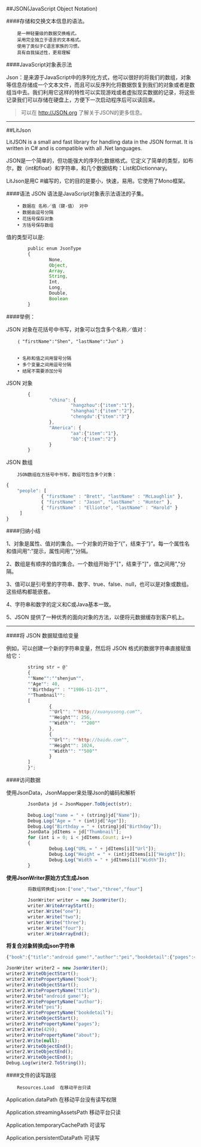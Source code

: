 ##JSON(JavaScript Object Notation)

####存储和交换文本信息的语法。

        是一种轻量级的数据交换格式。
        采用完全独立于语言的文本格式。
        使用了类似于C语言家族的习惯。
        具有自我描述性，更易理解

####JavaScript对象表示法

Json：是来源于JavaScript中的序列化方式，他可以很好的将我们的数组，对象等信息存储成一个文本文件，而且可以反序列化将数据恢复到我们的对象或者是数组当中去。我们利用它这样的特性可以实现游戏或者虚拟现实数据的记录，将这些记录我们可以存储在硬盘上，方便下一次启动程序后可以读回来。


>可以在 http://JSON.org 了解关于JSON的更多信息。


---

##LitJson

LitJSON is a small and fast library for handling data in the JSON format. It is written in C# and is compatible with all .Net languages.

JSON是一个简单的，但功能强大的序列化数据格式。它定义了简单的类型，如布尔，数（int和float）和字符串，和几个数据结构：List和Dictionnary。

LitJson是用C #编写的，它的目的是要小，快速，易用。它使用了Mono框架。

####语法
JSON 语法是JavaScript对象表示法语法的子集。

        • 数据在 名称／值（键-值） 对中
        • 数据由逗号分隔
        • 花括号保存对象
        • 方括号保存数组
        
值的类型可以是:

```javascript
        public enum JsonType
        {
                None,
                Object,
                Array,
                String,
                Int,
                Long,
                Double,
                Boolean
        }
```

####举例：

JSON 对象在花括号中书写，对象可以包含多个名称／值对：

        ｛ "firstName":"Shen", "lastName":"Jun" ｝


        • 名称和值之间用冒号分隔
        • 多个变量之间用逗号分隔
        • 结尾不需要添加分号

JSON 对象

```javascript
        {
                "china": {
                        "hangzhou":{"item":"1"},
                        "shanghai":{"item":"2"},
                        "chengdu":{"item":"3"}
                },
                "America": {
                        "aa":{"item":"1"},
                        "bb":{"item":"2"}
                }
        }
```

JSON 数组

        JSON数组在方括号中书写，数组可包含多个对象：

```javascript
{
    "people": [
             { "firstName" : "Brett", "lastName" : "McLaughlin" },
             { "firstName" : "Jason", "lastName" : "Hunter" },
             { "firstName" : "Elliotte", "lastName" : "Harold" }
     ]
}
```

####归纳小结

1、对象是属性、值对的集合。一个对象的开始于“{”，结束于“}”。每一个属性名和值间用“:”提示，属性间用“,”分隔。

2、数组是有顺序的值的集合。一个数组开始于"["，结束于"]"，值之间用","分隔。

3、值可以是引号里的字符串、数字、true、false、null，也可以是对象或数组。这些结构都能嵌套。

4、字符串和数字的定义和C或Java基本一致。

5、JSON 提供了一种优秀的面向对象的方法，以便将元数据缓存到客户机上。


---

####将 JSON 数据赋值给变量

例如，可以创建一个新的字符串变量，然后将 JSON 格式的数据字符串直接赋值给它：

```javascript
        string str = @"
        {
        ""Name"":""shenjun"",
        ""Age"": 40,
        ""Birthday"" : ""1986-11-21"",
        ""Thumbnail"":
        [
                {
                ""Url"": ""http://xuanyusong.com"",
                ""Height"": 256,
                ""Width"":  ""200""
                },
                {
                ""Url"": ""http://baidu.com"",
                ""Height"": 1024,
                ""Width"": ""500""
                }
        ]
        }";
```

####访问数据

使用JsonData，JsonMapper来处理Json的编码和解析

```javascript
        JsonData jd = JsonMapper.ToObject(str);
                Debug.Log("name = " + (string)jd["Name"]);
        Debug.Log("Age = " + (int)jd["Age"]);
        Debug.Log("Birthday = " + (string)jd["Birthday"]);
        JsonData jdItems = jd["Thumbnail"];
        for (int i = 0; i < jdItems.Count; i++)
        {
                Debug.Log("URL = " + jdItems[i]["Url"]);
                Debug.Log("Height = " + (int)jdItems[i]["Height"]);
                Debug.Log("Width = " + jdItems[i]["Width"]);
        }
```

**使用JsonWriter原始方式生成Json**

```javascript
        将数组转换成json:["one","two","three","four"]
        
        JsonWriter writer = new JsonWriter();
        writer.WriteArrayStart();
        writer.Write("one");
        writer.Write("two");
        writer.Write("three");
        writer.Write("four");
        writer.WriteArrayEnd();
```

**将复合对象转换成json字符串**

```javascript
{"book":{"title":"android game!","author":"pei","bookdetail":{"pages":429,"about":null}}}JsonWriter writer2 = new JsonWriter();writer2.WriteObjectStart();        writer2.WritePropertyName("book");         writer2.WriteObjectStart();        writer2.WritePropertyName("title");        writer2.Write("android game!");        writer2.WritePropertyName("author");writer2.Write("pei");        writer2.WritePropertyName("bookdetail");writer2.WriteObjectStart();        writer2.WritePropertyName("pages");        writer2.Write(429);        writer2.WritePropertyName("about");        writer2.Write(null);        writer2.WriteObjectEnd();         writer2.WriteObjectEnd();        writer2.WriteObjectEnd();       Debug.Log(writer2.ToString());

```

####文件的读写路径

        Resources.Load	在移动平台只读
        Application.dataPath	在移动平台没有读写权限
        Application.streamingAssetsPath	移动平台只读
        Application.temporaryCachePath	可读写
        Application.persistentDataPath	可读写